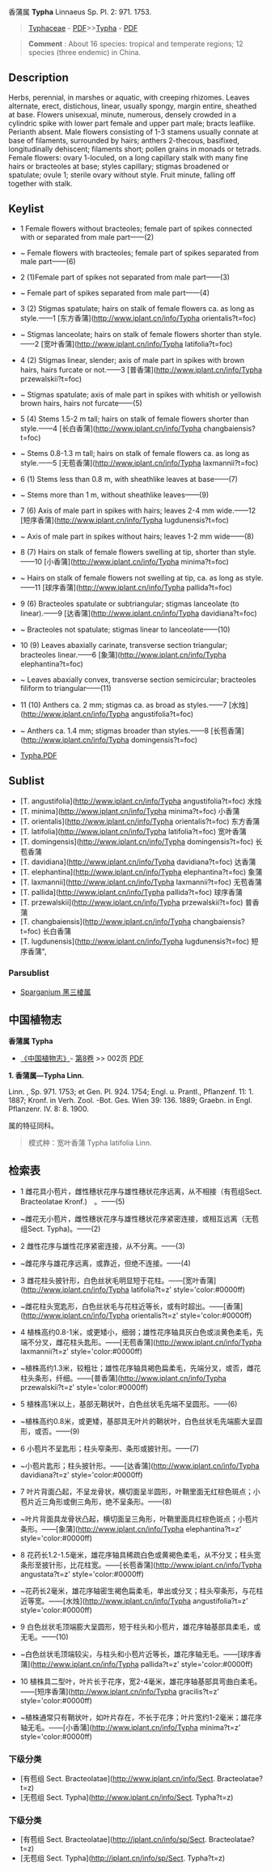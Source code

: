 香蒲属 **Typha** Linnaeus Sp. Pl. 2: 971. 1753.

> [Typhaceae](http://www.iplant.cn/info/Typhaceae?t=foc) - [PDF](http://www.iplant.cn/foc/pdf/Typhaceae.pdf)>>[Typha](http://www.iplant.cn/info/Typha?t=foc) - [PDF](http://www.iplant.cn/foc/pdf/Typha.pdf)

> **Comment** : 
> About 16 species: tropical and temperate regions; 12 species (three endemic) in China.

## Description

Herbs, perennial, in marshes or aquatic, with creeping rhizomes. Leaves alternate, erect, distichous, linear, usually spongy, margin entire, sheathed at base. Flowers unisexual, minute, numerous, densely crowded in a cylindric spike with lower part female and upper part male; bracts leaflike. Perianth absent. Male flowers consisting of 1-3 stamens usually connate at base of filaments, surrounded by hairs; anthers 2-thecous, basifixed, longitudinally dehiscent; filaments short; pollen grains in monads or tetrads. Female flowers: ovary 1-loculed, on a long capillary stalk with many fine hairs or bracteoles at base; styles capillary; stigmas broadened or spatulate; ovule 1; sterile ovary without style. Fruit minute, falling off together with stalk.

## Keylist

* 1 Female flowers without bracteoles; female part of spikes connected with or separated from male part——(2)
* ~ Female flowers with bracteoles; female part of spikes separated from male part——(6)

* 2 (1)Female part of spikes not separated from male part——(3)
* ~ Female part of spikes separated from male part——(4)

* 3 (2) Stigmas spatulate; hairs on stalk of female flowers ca. as long as style.——1 [东方香蒲](http://www.iplant.cn/info/Typha orientalis?t=foc)
* ~ Stigmas lanceolate; hairs on stalk of female flowers shorter than style.——2 [宽叶香蒲](http://www.iplant.cn/info/Typha latifolia?t=foc)

* 4 (2) Stigmas linear, slender; axis of male part in spikes with brown hairs, hairs furcate or not.——3 [普香蒲](http://www.iplant.cn/info/Typha przewalskii?t=foc)
* ~ Stigmas spatulate; axis of male part in spikes with whitish or yellowish brown hairs, hairs not furcate——(5)

* 5 (4) Stems 1.5-2 m tall; hairs on stalk of female flowers shorter than style.——4 [长白香蒲](http://www.iplant.cn/info/Typha changbaiensis?t=foc)
* ~ Stems 0.8-1.3 m tall; hairs on stalk of female flowers ca. as long as style.——5 [无苞香蒲](http://www.iplant.cn/info/Typha laxmannii?t=foc)

* 6 (1) Stems less than 0.8 m, with sheathlike leaves at base——(7)
* ~ Stems more than 1 m, without sheathlike leaves——(9)

* 7 (6) Axis of male part in spikes with hairs; leaves 2-4 mm wide.——12 [短序香蒲](http://www.iplant.cn/info/Typha lugdunensis?t=foc)
* ~ Axis of male part in spikes without hairs; leaves 1-2 mm wide——(8)

* 8 (7) Hairs on stalk of female flowers swelling at tip, shorter than style.——10 [小香蒲](http://www.iplant.cn/info/Typha minima?t=foc)
* ~ Hairs on stalk of female flowers not swelling at tip, ca. as long as style.——11 [球序香蒲](http://www.iplant.cn/info/Typha pallida?t=foc)

* 9 (6) Bracteoles spatulate or subtriangular; stigmas lanceolate (to linear).——9 [达香蒲](http://www.iplant.cn/info/Typha davidiana?t=foc)
* ~ Bracteoles not spatulate; stigmas linear to lanceolate——(10)

* 10 (9) Leaves abaxially carinate, transverse section triangular; bracteoles linear.——6 [象蒲](http://www.iplant.cn/info/Typha elephantina?t=foc)
* ~ Leaves abaxially convex, transverse section semicircular; bracteoles filiform to triangular——(11)

* 11 (10) Anthers ca. 2 mm; stigmas ca. as broad as styles.——7 [水烛](http://www.iplant.cn/info/Typha angustifolia?t=foc)
* ~ Anthers ca. 1.4 mm; stigmas broader than styles.——8 [长苞香蒲](http://www.iplant.cn/info/Typha domingensis?t=foc)

* [Typha.PDF](http://www.iplant.cn/foc/pdf/Typha.pdf)

## Sublist

* [T.  angustifolia](http://www.iplant.cn/info/Typha angustifolia?t=foc)
 水烛
* [T.  minima](http://www.iplant.cn/info/Typha minima?t=foc)
 小香蒲
* [T.  orientalis](http://www.iplant.cn/info/Typha orientalis?t=foc)
 东方香蒲
* [T.  latifolia](http://www.iplant.cn/info/Typha latifolia?t=foc)
 宽叶香蒲
* [T.  domingensis](http://www.iplant.cn/info/Typha domingensis?t=foc)
 长苞香蒲
* [T.  davidiana](http://www.iplant.cn/info/Typha davidiana?t=foc)
 达香蒲
* [T.  elephantina](http://www.iplant.cn/info/Typha elephantina?t=foc)
 象蒲
* [T.  laxmannii](http://www.iplant.cn/info/Typha laxmannii?t=foc)
 无苞香蒲
* [T.  pallida](http://www.iplant.cn/info/Typha pallida?t=foc)
 球序香蒲
* [T.  przewalskii](http://www.iplant.cn/info/Typha przewalskii?t=foc)
 普香蒲
* [T.  changbaiensis](http://www.iplant.cn/info/Typha changbaiensis?t=foc)
 长白香蒲
* [T.  lugdunensis](http://www.iplant.cn/info/Typha lugdunensis?t=foc) 短序香蒲",

### Parsublist

* [Sparganium  黑三棱属](http://www.iplant.cn/info/Sparganium?t=foc)

## 中国植物志

**香蒲属 Typha**

* [《中国植物志》](http://www.iplant.cn/frps)- [第8卷](http://www.iplant.cn/frps/vol/8) >> 002页 [PDF](http://www.iplant.cn/frps/pdf/8/002y.pdf)

**1. 香蒲属—Typha Linn.**

Linn. , Sp. 971. 1753; et Gen. Pl. 924. 1754; Engl. u. Prantl., Pflanzenf. 11: 1. 1887; Kronf. in Verh. Zool. -Bot. Ges. Wien 39: 136. 1889; Graebn. in Engl. Pflanzenr. IV. 8: 8. 1900.

属的特征同科。

> 模式种：宽叶香蒲 Typha latifolia Linn.

## 检索表

* 1 雌花具小苞片，雌性穗状花序与雄性穗状花序远离，从不相接（有苞组Sect. Bracteolatae Kronf.)　。——(5)
* ~雌花无小苞片，雌性穗状花序与雄性穗状花序紧密连接，或相互远离（无苞组Sect. Typha)。——(2)

* 2 雌性花序与雄性花序紧密连接，从不分离。——(3)
* ~雌花序与雄花序远离，或靠近，但绝不连接。——(4)

* 3 雌花柱头披针形，白色丝状毛明显短于花柱。——[宽叶香蒲](http://www.iplant.cn/info/Typha latifolia?t=z'  style='color:#0000ff)

* ~雌花柱头宽匙形，白色丝状毛与花柱近等长，或有时超出。——[香蒲](http://www.iplant.cn/info/Typha orientalis?t=z'  style='color:#0000ff)

* 4 植株高约0.8-1米，或更矮小，细弱；雄性花序轴具灰白色或淡黄色柔毛，先端不分叉，雌花柱头匙形。——[无苞香蒲](http://www.iplant.cn/info/Typha laxmannii?t=z'  style='color:#0000ff)

* ~植株高约1.3米，较粗壮；雄性花序轴具褐色扁柔毛，先端分叉，或否，雌花柱头条形，纤细。——[普香蒲](http://www.iplant.cn/info/Typha przewalskii?t=z'  style='color:#0000ff)

* 5 植株高1米以上，基部无鞘状叶，白色丝状毛先端不呈圆形。——(6)
* ~植株高约0.8米，或更矮，基部具无叶片的鞘状叶，白色丝状毛先端膨大呈圆形，或否。——(9)

* 6 小苞片不呈匙形；柱头窄条形、条形或披针形。——(7)
* ~小苞片匙形；柱头披针形。——[达香蒲](http://www.iplant.cn/info/Typha davidiana?t=z'  style='color:#0000ff)

* 7 叶片背面凸起，不呈龙骨状，横切面呈半圆形，叶鞘里面无红棕色斑点；小苞片近三角形或倒三角形，绝不呈条形。——(8)
* ~叶片背面具龙骨状凸起，横切面呈三角形，叶鞘里面具红棕色斑点；小苞片条形。——[象蒲](http://www.iplant.cn/info/Typha elephantina?t=z'  style='color:#0000ff)

* 8 花药长1.2-1.5毫米，雄花序轴具稀疏白色或黄褐色柔毛，从不分叉；柱头宽条形至披针形，比花柱宽。——[长苞香蒲](http://www.iplant.cn/info/Typha angustata?t=z'  style='color:#0000ff)

* ~花药长2毫米，雄花序轴密生褐色扁柔毛，单出或分叉；柱头窄条形，与花柱近等宽。——[水烛](http://www.iplant.cn/info/Typha angustifolia?t=z'  style='color:#0000ff)

* 9 白色丝状毛顶端膨大呈圆形，短于柱头和小苞片，雄花序轴基部具柔毛，或无毛。——(10)
* ~白色丝状毛顶端较尖，与柱头和小苞片近等长，雄花序轴无毛。——[球序香蒲](http://www.iplant.cn/info/Typha pallida?t=z'  style='color:#0000ff)

* 10 植株具二型叶，叶片长于花序，宽2-4毫米，雄花序轴基部具弯曲白柔毛。——[短序香蒲](http://www.iplant.cn/info/Typha gracilis?t=z'  style='color:#0000ff)

* ~植株通常只有鞘状叶，如叶片存在，不长于花序；叶片宽约1-2毫米；雄花序轴无毛。——[小香蒲](http://www.iplant.cn/info/Typha minima?t=z'  style='color:#0000ff)

### 下级分类
* [有苞组  Sect. Bracteolatae](http://www.iplant.cn/info/Sect. Bracteolatae?t=z)
* [无苞组  Sect. Typha](http://www.iplant.cn/info/Sect. Typha?t=z)

### 下级分类
* [有苞组  Sect. Bracteolatae](http://iplant.cn/info/sp/Sect. Bracteolatae?t=z)
* [无苞组  Sect. Typha](http://iplant.cn/info/sp/Sect. Typha?t=z)
